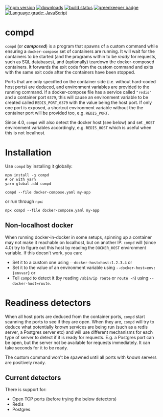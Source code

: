 [![npm version][npm-image]][npm-url]
[![downloads][downloads-image]][npm-url]
[![build status][build-image]][build-url]
[![greenkeeper badge][greenkeeper-image]][greenkeeper-url]
[![Language grade: JavaScript][lgtm-image]][lgtm-url]

# compd

`compd` (or _**comp**ose**d**_) is a program that spawns of a custom command while ensuring a `docker-compose` set of containers are running. It will wait for the containers to be started (and the programs within to be _ready_ for requests, such as SQL databases), and (optionally) teardown the docker-composed containers. It forwards the exit code from the custom command and exits with the same exit code after the containers have been stopped.

Ports that are only specified on the container side (i.e. without hard-coded host ports) are deduced, and environment variables are provided to the running command. If a docker-compose file has a service called `"redis"` and a container port `6379`, this will cause an environment variable to be created called `REDIS_PORT_6379` with the value being the host port. If only one port is exposed, a shortcut environment variable without the the container port will be provided too, e.g. `REDIS_PORT`.

Since 4.0, `compd` will also detect the docker host (see below) and set `_HOST` environment variables accordingly, e.g. `REDIS_HOST` which is useful when this is not localhost.


# Installation

Use `compd` by installing it globally:

```
npm install -g compd
# or with yarn
yarn global add compd

compd --file docker-compose.yaml my-app
```

or run through `npx`:

```
npx compd --file docker-compose.yaml my-app
```


## Non-localhost docker

When running docker-in-docker in some setups, spinning up a container may not make it reachable on localhost, but on another IP. `compd` will (since 4.0) try to figure out this host by reading the `DOCKER_HOST` environment variable. If this doesn't work, you can:
 * Set it to a custom one using `--docker-host=host:1.2.3.4` or
 * Set it to the value of an environment variable using `--docker-host=env:{envvar}` or
 * Tell `compd` to detect it (by reading `/sbin/ip route` or `route -n`) using `--docker-host=route`.


# Readiness detectors

When all host ports are deduced from the container ports, `compd` start scanning the ports to see if they are open. When they are, `compd` will try to deduce what potentially _known_ services are being run (such as a redis server, a Postgres server etc) and will use different mechanisms for each type of server to detect if it is ready for requests. E.g. a Postgres port can be open, but the server not be available for requests immediately. It can take seconds for it to be ready.

The custom command won't be spawned until all ports with _known_ servers are positively ready.


## Current detectors

There is support for:

 * Open TCP ports (before trying the below detectors)
 * Redis
 * Postgres



[npm-image]: https://img.shields.io/npm/v/compd.svg
[npm-url]: https://npmjs.org/package/compd
[downloads-image]: https://img.shields.io/npm/dm/compd.svg
[build-image]: https://img.shields.io/github/workflow/status/grantila/compd/Master.svg
[build-url]: https://github.com/grantila/compd/actions?query=workflow%3AMaster
[coverage-image]: https://coveralls.io/repos/github/grantila/compd/badge.svg?branch=master
[coverage-url]: https://coveralls.io/github/grantila/compd?branch=master
[greenkeeper-image]: https://badges.greenkeeper.io/grantila/compd.svg
[greenkeeper-url]: https://greenkeeper.io/
[lgtm-image]: https://img.shields.io/lgtm/grade/javascript/g/grantila/compd.svg?logo=lgtm&logoWidth=18
[lgtm-url]: https://lgtm.com/projects/g/grantila/compd/context:javascript
